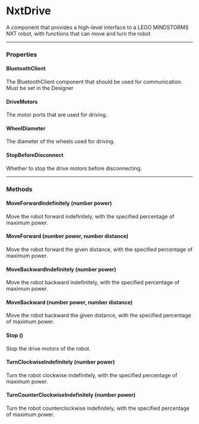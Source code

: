 # NxtDrive

A component that provides a high-level interface to a LEGO MINDSTORMS NXT robot, with functions that can move and turn the robot

---

### Properties

#### BluetoothClient

The BluetoothClient component that should be used for communication. Must be set in the Designer

#### DriveMotors

The motor ports that are used for driving.

#### WheelDiameter

The diameter of the wheels used for driving.

#### StopBeforeDisconnect

Whether to stop the drive motors before disconnecting.

---

### Methods

#### MoveForwardIndefinitely (number power)

Move the robot forward indefinitely, with the specified percentage of maximum power.

#### MoveForward (number power, number distance)

Move the robot forward the given distance, with the specified percentage of maximum power.

#### MoveBackwardIndefinitely (number power)

Move the robot backward indefinitely, with the specified percentage of maximum power.

#### MoveBackward (number power, number distance)

Move the robot backward the given distance, with the specified percentage of maximum power.

#### Stop ()

Stop the drive motors of the robot.

#### TurnClockwiseIndefinitely (number power)

Turn the robot clockwise indefinitely, with the specified percentage of maximum power.

#### TurnCounterClockwiseIndefinitely (number power)

Turn the robot counterclockwise indefinitely, with the specified percentage of maximum power.
